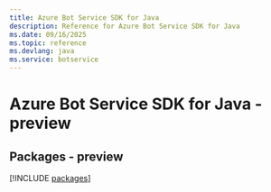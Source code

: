 ```yaml
---
title: Azure Bot Service SDK for Java
description: Reference for Azure Bot Service SDK for Java
ms.date: 09/16/2025
ms.topic: reference
ms.devlang: java
ms.service: botservice
---
```

# Azure Bot Service SDK for Java - preview
## Packages - preview
[!INCLUDE [packages](bot-service-index.md)]